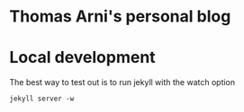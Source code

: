 # Thomas Arni's personal blog

# Local development
The best way to test out is to run jekyll with the watch option

    jekyll server -w

